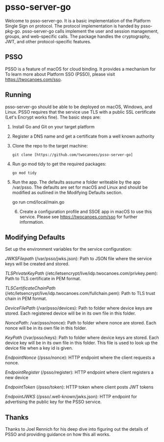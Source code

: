 # psso-server-go

Welcome to psso-server-go. It is a basic implementation of the Platform Single Sign on protocol. The protocol implementation is handed by psso-pkg-go.  psso-server-go calls implement the user and session management, groups, and web-specific calls. The package handles the cryptography, JWT, and other protocol-specific features.  

## PSSO
PSSO is a feature of macOS for cloud binding. It provides a mechanism for 
To learn more about Platform SSO (PSSO), please visit https://twocanoes.com/sso.

## Running
psso-server-go should be able to be deployed on macOS, Windows, and Linux. PSSO requires that the service use TLS with a public SSL certificate (Let's Encrypt works fine). The basic steps are:

1. Install Go and Git on your target platform
2. Register a DNS name and get a certificate from a well known authority
3. Clone the repo to the target machine:

	`git clone [https://github.com/twocanoes/psso-server-go]`
		
4. Run go mod tidy to get the required packages:
		
	`go mod tidy`

5. Run the app. The defaults assume a folder writeable by the app /var/psso. The defaults are set for macOS and Linux and should be modified as outlined in the Modifying Defaults section.

	go run cmd/local/main.go
		

	6. Create a configuration profile and SSOE app in macOS to use this service. Please see https://twocanoes.com/sso for further information.


## Modifying Defaults

Set up the environment variables for the service configuration:

_JWKSFilepath_ (/var/psso/jwks.json): Path to JSON file where the service keys will be created and stored.

_TLSPrivateKeyPath_ (/etc/letsencrypt/live/idp.twocanoes.com/privkey.pem): Path to TLS certificate in PEM format.

_TLSCertificateChainPath_ (/etc/letsencrypt/live/idp.twocanoes.com/fullchain.pem): Path to TLS trust chain in PEM format.

_DeviceFilePath_ (/var/psso/devices): Path to folder where device keys are stored. Each registered device will be in its own file in this folder.

_NoncePath_: /var/psso/nonce): Path to folder where nonce are stored. Each nonce will be in its own file in this folder.

_KeyPath_ (/var/psso/keys): Path to folder where device keys are stored. Each device key will be in its own file in this folder. This file is used to look up the device file when a key id is given.

_EndpointNonce_ (/psso/nonce): HTTP endpoint where the client requests a nonce.

_EndpointRegister_ (/psso/register): HTTP endpoint where client registers a new device

_EndpointToken_ (/psso/token): HTTP token where client posts JWT tokens

_EndpointJWKS_ (/psso/.well-known/jwks.json): HTTP endpoint for advertising the public key for the PSSO service.


## Thanks
Thanks to Joel Rennich for his deep dive into figuring out the details of PSSO and providing guidance on how this all works.
